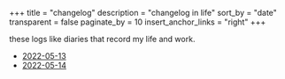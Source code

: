 +++
title = "changelog"
description = "changelog in life"
sort_by = "date"
transparent = false
paginate_by = 10
insert_anchor_links = "right"
+++

these logs like diaries that record my life and work.

- [2022-05-13](./2022-05-13)
- [2022-05-14](./2022-05-14)
